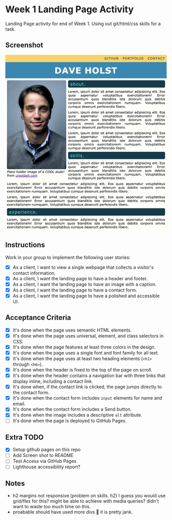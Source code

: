 # Week 1 Landing Page Activity

Landing Page activity for end of Week 1. Using out git/html/css skills for a task.

## Screenshot

![](./screen-shot.png)

## Instructions

Work in your group to implement the following user stories:

- [x] As a client, I want to view a single webpage that collects a visitor's contact information.
- [x] As a client, I want the landing page to have a header and footer.
- [x] As a client, I want the landing page to have an image with a caption.
- [x] As a client, I want the landing page to have a contact form.
- [x] As a client, I want the landing page to have a polished and accessible UI.

## Acceptance Criteria

- [x] It's done when the page uses semantic HTML elements.
- [x] It's done when the page uses universal, element, and class selectors in CSS.
- [x] It's done when the page features at least three colors in the design.
- [x] It's done when the page uses a single font and font family for all text.
- [x] It's done when the page uses at least two heading elements (`<h1>` through `<h6>`).
- [x] It's done when the header is fixed to the top of the page on scroll.
- [x] It's done when the header contains a navigation bar with three links that display inline, including a contact link.
- [x] It's done when, if the contact link is clicked, the page jumps directly to the contact form.
- [x] It's done when the contact form includes `input` elements for name and email.
- [x] It's done when the contact form includes a Send button.
- [x] It's done when the image includes a descriptive `alt` attribute.
- [ ] It's done when the page is deployed to GitHub Pages.

## Extra TODO

- [x] Setup github pages on this repo
- [ ] Add Screen shot to README
- [ ] Test Access via GitHub Pages
- [ ] Lighthouse accessibility report?

## Notes

- h2 margins not responsive (problem on skills. h2) I guess you would use grid/flex for this? might be able to achieve with media queries? didn't want to waste too much time on this.
- proabable should have used more divs :rofl: it is pretty jank.
